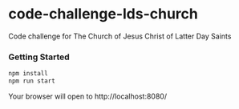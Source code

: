 # code-challenge-lds-church

Code challenge for The Church of Jesus Christ of Latter Day Saints

### Getting Started

```sh
npm install
npm run start
```

Your browser will open to http://localhost:8080/
